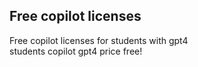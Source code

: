 ## Free copilot licenses
Free copilot licenses for students with gpt4\
students copilot gpt4 price free!
